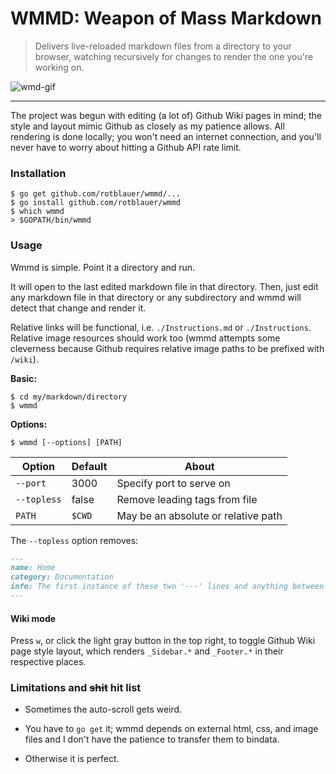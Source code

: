 # WMMD: Weapon of Mass Markdown

> Delivers live-reloaded markdown files from a directory to your browser,
watching recursively for changes to render the one you're working on.

![wmd-gif](./wmd.gif)

----

The project was begun with editing (a lot of) Github Wiki pages in mind; the style and layout
mimic Github as closely as my patience allows. All rendering is done locally;
you won't need an internet connection, and you'll never have to worry
about hitting a Github API rate limit.

### Installation
```shell
$ go get github.com/rotblauer/wmmd/...
$ go install github.com/rotblauer/wmmd
$ which wmmd
> $GOPATH/bin/wmmd
```

### Usage
Wmmd is simple. Point it a directory and run.

It will open to the last edited markdown file in that directory.
Then, just edit any markdown file in that directory or any subdirectory
and wmmd will detect that change and render it.

Relative links will be functional, i.e. `./Instructions.md` or `./Instructions`.
Relative image resources should work too (wmmd attempts some cleverness because
Github requires relative image paths to be prefixed with `/wiki`).

__Basic:__
```shell
$ cd my/markdown/directory
$ wmmd
```

__Options:__
```shell
$ wmmd [--options] [PATH]
```

| Option | Default | About |
|---|---|---|
| `--port` | 3000 | Specify port to serve on |
| `--topless` | false | Remove leading tags from file |
| `PATH` | `$CWD` | May be an absolute or relative path |

The `--topless` option removes:
```md
---
name: Home
category: Documentation
info: The first instance of these two '---' lines and anything between them will not be rendered.
---
```

#### Wiki mode
Press `w`, or click the light gray button in the top right,
to toggle Github Wiki page style layout, which renders `_Sidebar.*` and
`_Footer.*` in their respective places.

### Limitations and ~~shit~~ hit list
- Sometimes the auto-scroll gets weird.

- You have to `go get` it; wmmd depends on external html, css, and image files and I don't
 have the patience to transfer them to bindata.
- Otherwise it is perfect.
